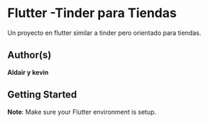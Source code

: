 # Flutter -Tinder para Tiendas
Un proyecto en flutter similar a tinder pero orientado para tiendas.





## Author(s)
**Aldair y kevin**

## Getting Started

**Note**: Make sure your Flutter environment is setup.





